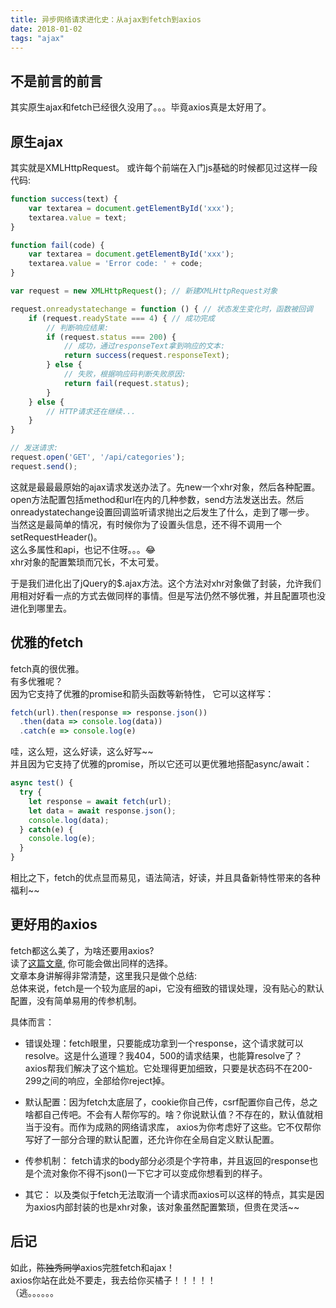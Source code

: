 ```yaml
---
title: 异步网络请求进化史：从ajax到fetch到axios
date: 2018-01-02
tags: "ajax"
---
```


## 不是前言的前言
其实原生ajax和fetch已经很久没用了。。。毕竟axios真是太好用了。   
    
## 原生ajax
其实就是XMLHttpRequest。
或许每个前端在入门js基础的时候都见过这样一段代码:    
    
```js
function success(text) {
    var textarea = document.getElementById('xxx');
    textarea.value = text;
}

function fail(code) {
    var textarea = document.getElementById('xxx');
    textarea.value = 'Error code: ' + code;
}

var request = new XMLHttpRequest(); // 新建XMLHttpRequest对象

request.onreadystatechange = function () { // 状态发生变化时，函数被回调
    if (request.readyState === 4) { // 成功完成
        // 判断响应结果:
        if (request.status === 200) {
            // 成功，通过responseText拿到响应的文本:
            return success(request.responseText);
        } else {
            // 失败，根据响应码判断失败原因:
            return fail(request.status);
        }
    } else {
        // HTTP请求还在继续...
    }
}

// 发送请求:
request.open('GET', '/api/categories');
request.send();

```

这就是最最最原始的ajax请求发送办法了。先new一个xhr对象，然后各种配置。    
open方法配置包括method和url在内的几种参数，send方法发送出去。然后onreadystatechange设置回调监听请求抛出之后发生了什么，走到了哪一步。         
当然这是最简单的情况，有时候你为了设置头信息，还不得不调用一个setRequestHeader()。    
这么多属性和api，也记不住呀。。。😂     
xhr对象的配置繁琐而冗长，不太可爱。   

<!--more-->  
     
于是我们进化出了jQuery的$.ajax方法。这个方法对xhr对象做了封装，允许我们用相对好看一点的方式去做同样的事情。但是写法仍然不够优雅，并且配置项也没进化到哪里去。    
    
## 优雅的fetch
fetch真的很优雅。     
有多优雅呢？     
因为它支持了优雅的promise和箭头函数等新特性， 它可以这样写：    

```js
fetch(url).then(response => response.json())
  .then(data => console.log(data))
  .catch(e => console.log(e)
```
哇，这么短，这么好读，这么好写~~      
并且因为它支持了优雅的promise，所以它还可以更优雅地搭配async/await：     
  
```js
async test() {
  try {
    let response = await fetch(url);
    let data = await response.json();
    console.log(data);
  } catch(e) {
    console.log(e);
  }
}
```

相比之下，fetch的优点显而易见，语法简洁，好读，并且具备新特性带来的各种福利~~    
    
## 更好用的axios
fetch都这么美了，为啥还要用axios?    
读了[这篇文章](https://zhuanlan.zhihu.com/p/28206325), 你可能会做出同样的选择。    
文章本身讲解得非常清楚，这里我只是做个总结:    
总体来说，fetch是一个较为底层的api，它没有细致的错误处理，没有贴心的默认配置，没有简单易用的传参机制。    
   
具体而言：    
   
- 错误处理：fetch眼里，只要能成功拿到一个response，这个请求就可以resolve。这是什么道理？我404，500的请求结果，也能算resolve了？    
axios帮我们解决了这个尴尬。它处理得更加细致，只要是状态码不在200-299之间的响应，全部给你reject掉。   
                    
- 默认配置：因为fetch太底层了，cookie你自己传，csrf配置你自己传，总之啥都自己传吧。不会有人帮你写的。啥？你说默认值？不存在的，默认值就相当于没有。而作为成熟的网络请求库， axios为你考虑好了这些。它不仅帮你写好了一部分合理的默认配置，还允许你在全局自定义默认配置。     
   
- 传参机制： fetch请求的body部分必须是个字符串，并且返回的response也是个流对象你不得不json()一下它才可以变成你想看到的样子。     
- 其它： 以及类似于fetch无法取消一个请求而axios可以这样的特点，其实是因为axios内部封装的也是xhr对象，该对象虽然配置繁琐，但贵在灵活~~    
    
## 后记
如此，~~陈独秀同学~~axios完胜fetch和ajax！       
axios你站在此处不要走，我去给你买橘子！！！！！     
（逃。。。。。。     




